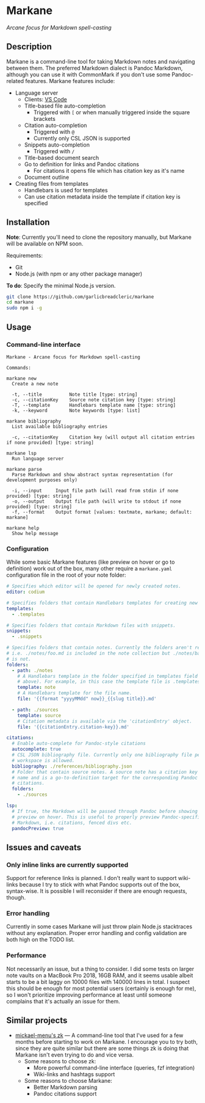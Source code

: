 # Markane

_Arcane focus for Markdown spell-casting_

## Description

Markane is a command-line tool for taking Markdown notes and navigating between them. The preferred Markdown dialect is Pandoc Markdown, although you can use it with CommonMark if you don't use some Pandoc-related features. Markane features include:

- Language server
  - Clients: [VS Code](https://github.com/garlicbreadcleric/vscode-markane)
  - Title-based file auto-completion
    - Triggered with `[` or when manually triggered inside the square brackets
  - Citation auto-completion
    - Triggered with `@`
    - Currently only CSL JSON is supported
  - Snippets auto-completion
    - Triggered with `/`
  - Title-based document search
  - Go to definition for links and Pandoc citations
    - For citations it opens file which has citation key as it's name
  - Document outline
- Creating files from templates
  - Handlebars is used for templates
  - Can use citation metadata inside the template if citation key is specified

## Installation

**Note**: Currently you'll need to clone the repository manually, but Markane will be available on NPM soon.

Requirements:

- Git
- Node.js (with npm or any other package manager)

**To do**: Specify the minimal Node.js version.

```bash
git clone https://github.com/garlicbreadcleric/markane
cd markane
sudo npm i -g
```

## Usage

### Command-line interface

```
Markane - Arcane focus for Markdown spell-casting

Commands:

markane new
  Create a new note

  -t, --title          Note title [type: string]
  -c, --citationKey    Source note citation key [type: string]
  -T, --template       Handlebars template name [type: string]
  -k, --keyword        Note keywords [type: list]

markane bibliography
  List available bibliography entries

  -c, --citationKey    Citation key (will output all citation entries if none provided) [type: string]

markane lsp
  Run language server

markane parse
  Parse Markdown and show abstract syntax representation (for development purposes only)

  -i, --input     Input file path (will read from stdin if none provided) [type: string]
  -o, --output    Output file path (will write to stdout if none provided) [type: string]
  -f, --format    Output format [values: textmate, markane; default: markane]

markane help
  Show help message
```

### Configuration

While some basic Markane features (like preview on hover or go to definition) work out of the box, many other require a `markane.yaml` configuration file in the root of your note folder:

```yaml
# Specifies which editor will be opened for newly created notes.
editor: codium

# Specifies folders that contain Handlebars templates for creating new notes.
templates:
  - .templates

# Specifies folders that contain Markdown files with snippets.
snippets:
  - .snippets

# Specifies folders that contain notes. Currently the folders aren't recursive,
# i.e. ./notes/foo.md is included in the note collection but ./notes/bar/baz.md
# is not.
folders:
  - path: ./notes
    # A Handlebars template in the folder specified in templates field (see 
    # above). For example, in this case the template file is .templates/note.md
    template: note
    # A Handlebars template for the file name.
    file: '{{format "yyyyMMdd" now}}_{{slug title}}.md'

  - path: ./sources
    template: source
    # Citation metadata is available via the 'citationEntry' object.
    file: '{{citationEntry.citation-key}}.md'

citations:
  # Enable auto-complete for Pandoc-style citations
  autocomplete: true
  # CSL JSON bibliography file. Currently only one bibliography file per 
  # workspace is allowed.
  bibliography: ./references/bibliography.json
  # Folder that contain source notes. A source note has a citation key as it's
  # name and is a go-to-definition target for the corresponding Pandoc
  # citations.
  folders:
    - ./sources

lsp:
  # If true, the Markdown will be passed through Pandoc before showing in the
  # preview on hover. This is useful to properly preview Pandoc-specific
  # Markdown, i.e. citations, fenced divs etc.
  pandocPreview: true
```

## Issues and caveats

### Only inline links are currently supported

Support for reference links is planned. I don't really want to support wiki-links because I try to stick with what Pandoc supports out of the box, syntax-wise. It is possible I will reconsider if there are enough requests, though.

### Error handling

Currently in some cases Markane will just throw plain Node.js stacktraces without any explanation. Proper error handling and config validation are both high on the TODO list.

### Performance

Not necessarily an issue, but a thing to consider. I did some tests on larger note vaults on a MacBook Pro 2018, 16GB RAM, and it seems usable albeit starts to be a bit laggy on 10000 files with 140000 lines in total. I suspect this should be enough for most potential users (certainly is enough for me), so I won't prioritize improving performance at least until someone complains that it's actually an issue for them.

## Similar projects

- [mickael-menu's zk](https://github.com/mickael-menu/zk) — A command-line tool that I've used for a few months before starting to work on Markane. I encourage you to try both, since they are quite similar but there are some things zk is doing that Markane isn't even trying to do and vice versa.
  - Some reasons to choose zk:
    - More powerful command-line interface (queries, fzf integration)
    - Wiki-links and hashtags support
  - Some reasons to choose Markane:
    - Better Markdown parsing
    - Pandoc citations support
